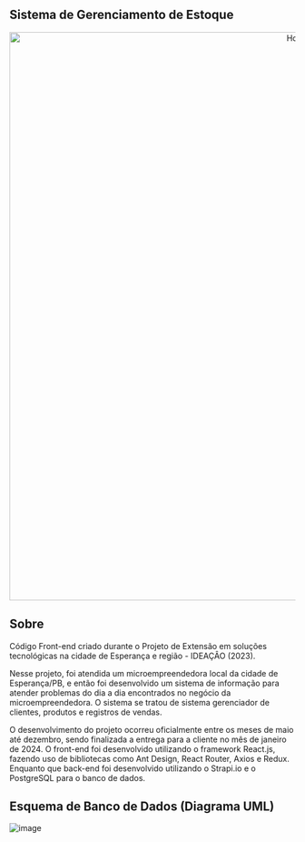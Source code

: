 ## Sistema de Gerenciamento de Estoque

<p align="center">
  <img src="https://github.com/Pedroo722/Gerenciamento-de-Estoque/assets/132232273/8da0cc0e-d3e0-40fd-86ea-c73a64f91af7" width="1000px" alt="Home">
</p>

## Sobre 

Código Front-end criado durante o Projeto de Extensão em soluções tecnológicas na cidade de Esperança e região - IDEAÇÂO (2023).

Nesse projeto, foi atendida um microempreendedora local da cidade de Esperança/PB, e então foi desenvolvido um sistema de informação para atender problemas do dia a dia encontrados no negócio da microempreendedora. O sistema se tratou de sistema gerenciador de clientes, produtos e registros de vendas. 

O desenvolvimento do projeto ocorreu oficialmente entre os meses de maio até dezembro, sendo finalizada a entrega para a cliente no mês de janeiro de 2024. O front-end foi desenvolvido utilizando o framework React.js, fazendo uso de bibliotecas como Ant Design, React Router, Axios e Redux. Enquanto que back-end foi desenvolvido utilizando o Strapi.io e o PostgreSQL para o banco de dados.

## Esquema de Banco de Dados (Diagrama UML)

![image](https://github.com/Pedroo722/Gerenciamento-de-Estoque/assets/132232273/5402f8c0-037c-4675-ac0b-5f2972464bcd)